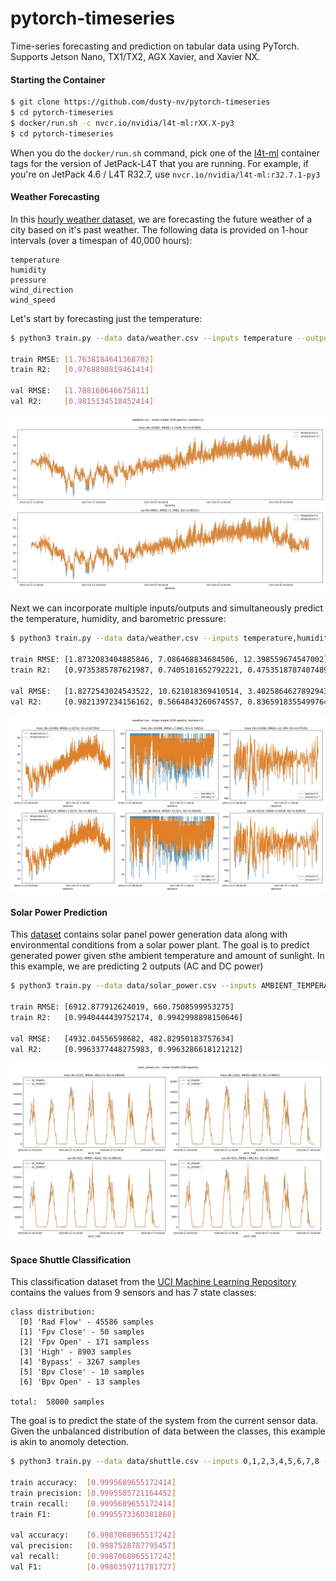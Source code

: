 # pytorch-timeseries

Time-series forecasting and prediction on tabular data using PyTorch.  Supports Jetson Nano, TX1/TX2, AGX Xavier, and Xavier NX.

#### Starting the Container

``` bash
$ git clone https://github.com/dusty-nv/pytorch-timeseries
$ cd pytorch-timeseries
$ docker/run.sh -c nvcr.io/nvidia/l4t-ml:rXX.X-py3
$ cd pytorch-timeseries
```

When you do the `docker/run.sh` command, pick one of the [l4t-ml](https://catalog.ngc.nvidia.com/orgs/nvidia/containers/l4t-ml) container tags for the version of JetPack-L4T that you are running.  For example, if you're on JetPack 4.6 / L4T R32.7, use `nvcr.io/nvidia/l4t-ml:r32.7.1-py3`

#### Weather Forecasting

In this [hourly weather dataset](https://www.kaggle.com/selfishgene/historical-hourly-weather-data), we are forecasting the future weather of a city based on it's past weather.  The following data is provided on 1-hour intervals (over a timespan of 40,000 hours):

```
temperature
humidity
pressure
wind_direction
wind_speed
```

Let's start by forecasting just the temperature:

``` bash
$ python3 train.py --data data/weather.csv --inputs temperature --outputs temperature --horizon 1

train RMSE: [1.7638184641368702]
train R2:   [0.9768890819461414]

val RMSE:   [1.788160646675811]
val R2:     [0.9815134518452414]
```

![Weather Forecasting](data/weather_temperature.jpg)

Next we can incorporate multiple inputs/outputs and simultaneously predict the temperature, humidity, and barometric pressure:

``` bash
$ python3 train.py --data data/weather.csv --inputs temperature,humidity,pressure --outputs temperature,humidity,pressure --horizon 1

train RMSE: [1.8732083404885846, 7.086468834684506, 12.398559674547002]
train R2:   [0.9735385787621987, 0.7405181652792221, 0.4753518787407489]

val RMSE:   [1.8272543024543522, 10.621018369410514, 3.4025864627892943]
val R2:     [0.9821397234156162, 0.5664843260674557, 0.8365918355499764]
```

![Weather Forecasting](data/weather.jpg)

#### Solar Power Prediction

This [dataset](https://www.kaggle.com/anikannal/solar-power-generation-data) contains solar panel power generation data along with environmental conditions from a solar power plant.  The goal is to predict generated power given sthe ambient temperature and amount of sunlight.  In this example, we are predicting 2 outputs (AC and DC power)

``` bash
$ python3 train.py --data data/solar_power.csv --inputs AMBIENT_TEMPERATURE,IRRADIATION --outputs DC_POWER,AC_POWER

train RMSE: [6912.877912624019, 660.7508599953275]
train R2:   [0.9940444439752174, 0.9942998898150646]

val RMSE:   [4932.04556598682, 482.82950183757634]
val R2:     [0.9963377448275983, 0.9963286618121212]
```

![Solar Power Prediction](data/solar_power.jpg)

#### Space Shuttle Classification

This classification dataset from the [UCI Machine Learning Repository](https://archive.ics.uci.edu/ml/datasets/Statlog+%28Shuttle%29) contains the values from 9 sensors and has 7 state classes:

```
class distribution:
  [0] 'Rad Flow' - 45586 samples
  [1] 'Fpv Close' - 50 samples
  [2] 'Fpv Open' - 171 sampless
  [3] 'High' - 8903 samples
  [4] 'Bypass' - 3267 samples
  [5] 'Bpv Close' - 10 samples
  [6] 'Bpv Open' - 13 samples

total:  58000 samples
```

The goal is to predict the state of the system from the current sensor data.  Given the unbalanced distribution of data between the classes, this example is akin to anomoly detection.

``` bash
$ python3 train.py --data data/shuttle.csv --inputs 0,1,2,3,4,5,6,7,8 --outputs class --classification --epochs 100

train accuracy:  [0.9995689655172414]
train precision: [0.9995585721164452]
train recall:    [0.9995689655172414]
train F1:        [0.9995573360381868]

val accuracy:    [0.9987068965517242]
val precision:   [0.9987528787795457]
val recall:      [0.9987068965517242]
val F1:          [0.9986359711781727]
```